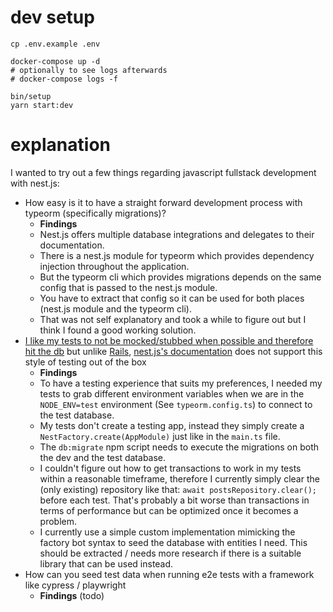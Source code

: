 # dev setup

    cp .env.example .env

    docker-compose up -d
    # optionally to see logs afterwards
    # docker-compose logs -f

    bin/setup
    yarn start:dev

# explanation

I wanted to try out a few things regarding javascript fullstack development with nest.js:

- How easy is it to have a straight forward development process with typeorm (specifically migrations)?
    - **Findings**
    - Nest.js offers multiple database integrations and delegates to their documentation.
    - There is a nest.js module for typeorm which provides dependency injection throughout the application.
    - But the typeorm cli which provides migrations depends on the same config that is passed to the nest.js module.
    - You have to extract that config so it can be used for both places (nest.js module and the typeorm cli).
    - That was not self explanatory and took a while to figure out but I think I found a good working solution.
- [I like my tests to not be mocked/stubbed when possible and therefore hit the db](https://martinfowler.com/bliki/UnitTest.html#SolitaryOrSociable) but unlike [Rails](https://rubyonrails.org/), [nest.js's documentation](https://docs.nestjs.com/fundamentals/testing) does not support this style of testing out of the box
    - **Findings**
    - To have a testing experience that suits my preferences, I needed my tests to grab different environment variables when we are in the `NODE_ENV=test` environment (See `typeorm.config.ts`) to connect to the test database.
    - My tests don't create a testing app, instead they simply create a `NestFactory.create(AppModule)` just like in the `main.ts` file.
    - The `db:migrate` npm script needs to execute the migrations on both the dev and the test database.
    - I couldn't figure out how to get transactions to work in my tests within a reasonable timeframe, therefore I currently simply clear the (only existing) repository like that: `await postsRepository.clear();` before each test. That's probably a bit worse than transactions in terms of performance but can be optimized once it becomes a problem.
    - I currently use a simple custom implementation mimicking the factory bot syntax to seed the database with entities I need. This should be extracted / needs more research if there is a suitable library that can be used instead.
- How can you seed test data when running e2e tests with a framework like cypress / playwright
    - **Findings** (todo)